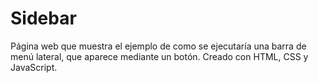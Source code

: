 # Sidebar
Página web que muestra el ejemplo de como se ejecutaría una barra de menú lateral, que aparece mediante un botón.
Creado con HTML, CSS y JavaScript.
